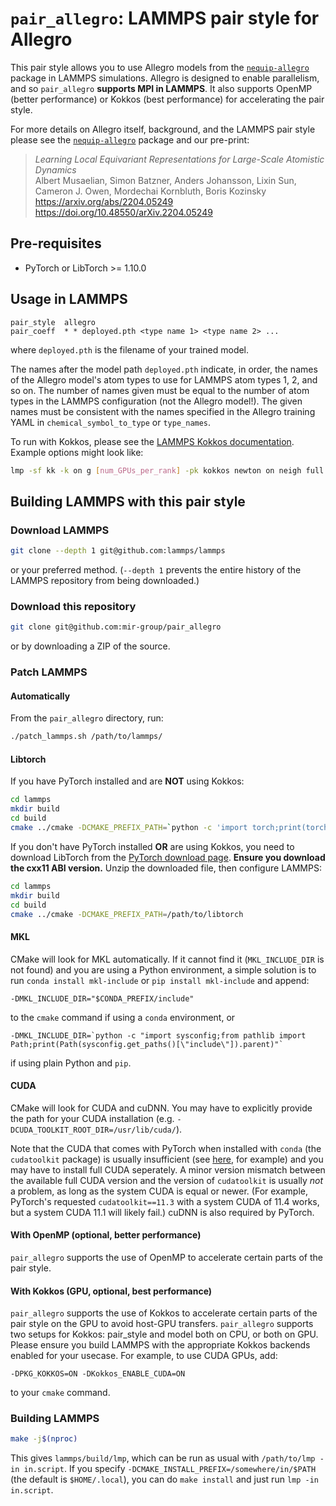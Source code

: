 # `pair_allegro`: LAMMPS pair style for Allegro

This pair style allows you to use Allegro models from the [`nequip-allegro`](https://github.com/mir-group/nequip-allegro) package in LAMMPS simulations. Allegro is designed to enable parallelism, and so `pair_allegro` **supports MPI in LAMMPS**. It also supports OpenMP (better performance) or Kokkos (best performance) for accelerating the pair style.

For more details on Allegro itself, background, and the LAMMPS pair style please see the [`nequip-allegro`](https://github.com/mir-group/nequip-allegro) package and our pre-print:
> *Learning Local Equivariant Representations for Large-Scale Atomistic Dynamics* <br/>
> Albert Musaelian, Simon Batzner, Anders Johansson, Lixin Sun, Cameron J. Owen, Mordechai Kornbluth, Boris Kozinsky <br/>
> https://arxiv.org/abs/2204.05249 <br/>
> https://doi.org/10.48550/arXiv.2204.05249

## Pre-requisites

* PyTorch or LibTorch >= 1.10.0

## Usage in LAMMPS

```
pair_style	allegro
pair_coeff	* * deployed.pth <type name 1> <type name 2> ...
```
where `deployed.pth` is the filename of your trained model.

The names after the model path `deployed.pth` indicate, in order, the names of the Allegro model's atom types to use for LAMMPS atom types 1, 2, and so on. The number of names given must be equal to the number of atom types in the LAMMPS configuration (not the Allegro model!). 
The given names must be consistent with the names specified in the Allegro training YAML in `chemical_symbol_to_type` or `type_names`.

To run with Kokkos, please see the [LAMMPS Kokkos documentation](https://docs.lammps.org/Speed_kokkos.html#running-on-gpus). Example options might look like:
```bash
lmp -sf kk -k on g [num_GPUs_per_rank] -pk kokkos newton on neigh full
```

## Building LAMMPS with this pair style

### Download LAMMPS
```bash
git clone --depth 1 git@github.com:lammps/lammps
```
or your preferred method.
(`--depth 1` prevents the entire history of the LAMMPS repository from being downloaded.)

### Download this repository
```bash
git clone git@github.com:mir-group/pair_allegro
```
or by downloading a ZIP of the source.

### Patch LAMMPS
#### Automatically
From the `pair_allegro` directory, run:
```bash
./patch_lammps.sh /path/to/lammps/
```

#### Libtorch
If you have PyTorch installed and are **NOT** using Kokkos:
```bash
cd lammps
mkdir build
cd build
cmake ../cmake -DCMAKE_PREFIX_PATH=`python -c 'import torch;print(torch.utils.cmake_prefix_path)'`
```
If you don't have PyTorch installed **OR** are using Kokkos, you need to download LibTorch from the [PyTorch download page](https://pytorch.org/get-started/locally/). **Ensure you download the cxx11 ABI version.** Unzip the downloaded file, then configure LAMMPS:
```bash
cd lammps
mkdir build
cd build
cmake ../cmake -DCMAKE_PREFIX_PATH=/path/to/libtorch
```

#### MKL
CMake will look for MKL automatically. If it cannot find it (`MKL_INCLUDE_DIR` is not found) and you are using a Python environment, a simple solution is to run `conda install mkl-include` or `pip install mkl-include` and append:
```
-DMKL_INCLUDE_DIR="$CONDA_PREFIX/include"
```
to the `cmake` command if using a `conda` environment, or
```
-DMKL_INCLUDE_DIR=`python -c "import sysconfig;from pathlib import Path;print(Path(sysconfig.get_paths()[\"include\"]).parent)"`
```
if using plain Python and `pip`.

#### CUDA
CMake will look for CUDA and cuDNN. You may have to explicitly provide the path for your CUDA installation (e.g. `-DCUDA_TOOLKIT_ROOT_DIR=/usr/lib/cuda/`).

Note that the CUDA that comes with PyTorch when installed with `conda` (the `cudatoolkit` package) is usually insufficient (see [here](https://github.com/pytorch/extension-cpp/issues/26), for example) and you may have to install full CUDA seperately. A minor version mismatch between the available full CUDA version and the version of `cudatoolkit` is usually *not* a problem, as long as the system CUDA is equal or newer. (For example, PyTorch's requested `cudatoolkit==11.3` with a system CUDA of 11.4 works, but a system CUDA 11.1 will likely fail.) cuDNN is also required by PyTorch.

#### With OpenMP (optional, better performance)
`pair_allegro` supports the use of OpenMP to accelerate certain parts of the pair style.

#### With Kokkos (GPU, optional, best performance)
`pair_allegro` supports the use of Kokkos to accelerate certain parts of the pair style on the GPU to avoid host-GPU transfers.
`pair_allegro` supports two setups for Kokkos: pair_style and model both on CPU, or both on GPU. Please ensure you build LAMMPS with the appropriate Kokkos backends enabled for your usecase. For example, to use CUDA GPUs, add:
```
-DPKG_KOKKOS=ON -DKokkos_ENABLE_CUDA=ON
```
to your `cmake` command.

### Building LAMMPS
```bash
make -j$(nproc)
```
This gives `lammps/build/lmp`, which can be run as usual with `/path/to/lmp -in in.script`. If you specify `-DCMAKE_INSTALL_PREFIX=/somewhere/in/$PATH` (the default is `$HOME/.local`), you can do `make install` and just run `lmp -in in.script`.